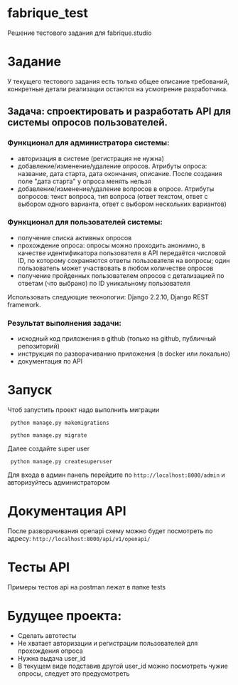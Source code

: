 # fabrique_test
Решение тестового задания для fabrique.studio

# Задание

У текущего тестового задания есть только общее описание требований, конкретные детали реализации остаются на усмотрение разработчика.

## Задача: спроектировать и разработать API для системы опросов пользователей.

### Функционал для администратора системы:

- авторизация в системе (регистрация не нужна)
- добавление/изменение/удаление опросов. Атрибуты опроса: название, дата старта, дата окончания, описание. После создания поле "дата старта" у опроса менять нельзя
- добавление/изменение/удаление вопросов в опросе. Атрибуты вопросов: текст вопроса, тип вопроса (ответ текстом, ответ с выбором одного варианта, ответ с выбором нескольких вариантов)

### Функционал для пользователей системы:

- получение списка активных опросов
- прохождение опроса: опросы можно проходить анонимно, в качестве идентификатора пользователя в API передаётся числовой ID, по которому сохраняются ответы пользователя на вопросы; один пользователь может участвовать в любом количестве опросов
- получение пройденных пользователем опросов с детализацией по ответам (что выбрано) по ID уникальному пользователя

Использовать следующие технологии: Django 2.2.10, Django REST framework.

### Результат выполнения задачи:
- исходный код приложения в github (только на github, публичный репозиторий)
- инструкция по разворачиванию приложения (в docker или локально)
- документация по API

# Запуск

Чтоб запустить проект надо выполнить миграции

``` python manage.py makemigrations```

``` python manage.py migrate```

Далее создайте super user 

``` python manage.py createsuperuser```

Для входа в админ панель перейдите по ```http://localhost:8000/admin``` и авторизуйтесь администратором

# Документация API 
После разворачивания openapi схему можно будет посмотреть по адресу:
```http://localhost:8000/api/v1/openapi/```

# Тесты API
Примеры тестов api на postman лежат в папке tests

# Будущее проекта:
- Сделать автотесты
- Не хватает авторизации и регистрации пользователей для прохождения опроса
- Нужна выдача user_id
- В текущем виде подставив другой user_id можно посмотреть чужие опросы, следует это предусмотреть
